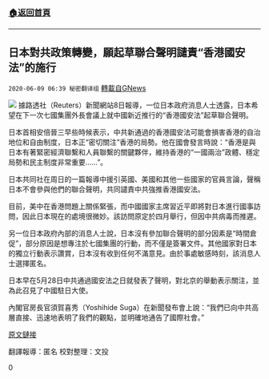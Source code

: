 ###  [:house:返回首頁](https://github.com/ourhimalayas/txt)
---

## 日本對共政策轉變，願起草聯合聲明譴責“香港國安法”的施行
`2020-06-09 06:39 秘密翻译组` [轉載自GNews](https://gnews.org/zh-hant/227869/)

![](https://s3.amazonaws.com/gnews-media-offload/wp-content/uploads/2020/06/09062624/Picture-1-27.png)
據路透社（Reuters）新聞網站8日報導，一位日本政府消息人士透露，日本希望在下一次七國集團外長會議上就中國新近推行的“香港國安法”起草聯合聲明。

日本首相安倍晉三早些時候表示，中共新通過的香港國安法可能會損害香港的自治地位和自由制度，日本正“密切關注”香港的局勢。他在國會發言時說：“香港是與日本有著緊密經濟聯繫和人員聯繫的關鍵夥伴，維持香港的“一國兩治”政體、穩定局勢和民主制度非常重要……”。

日本共同社在周日的一篇報導中援引英國、美國和其他一些國家的官員言論，聲稱日本不會參與他們的聯合聲明，共同譴責中共強推香港國安法。

目前，美中在香港問題上關係緊張，而中國國家主席習近平即將對日本進行國事訪問，因此日本現在的處境很微妙。該訪問原定於四月舉行，但因中共病毒而推遲。

另一位日本政府內部的消息人士說，日本沒有參加聯合聲明的部分因素是“時間倉促”，部分原因是想專注於七國集團的行動，而不僅是簽署文件。其他國家對日本的獨立行動表示讚賞，日本沒有收到任何不滿意見。由於事處敏感時刻，該消息人士選擇匿名。

日本早在5月28日中共通過國安法之日就發表了聲明，對北京的舉動表示關注，並為此召見了中國駐日大使。

內閣官房長官須賀喜秀（Yoshihide Suga）在新聞發布會上說：“我們已向中共高層直接、迅速地表明了我們的觀點，並明確地通告了國際社會。”

[原文鏈接](https://uk.reuters.com/article/uk-hong-kong-protests-japan/japan-watching-hong-kong-situation-with-deep-concern-abe-idUKKBN23F0B7)

翻譯報導：匿名
校對整理：文投

0
